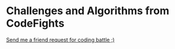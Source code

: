 # Challenges and Algorithms from CodeFights
[Send me a friend request for coding battle ;)](https://codefights.com/profile/vagifrzada)